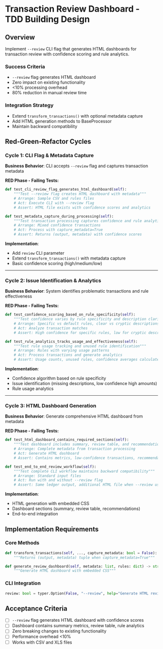# Transaction Review Dashboard - TDD Building Design

## Overview
Implement `--review` CLI flag that generates HTML dashboards for transaction review with confidence scoring and rule analytics.

### Success Criteria
- `--review` flag generates HTML dashboard
- Zero impact on existing functionality
- <10% processing overhead
- 80% reduction in manual review time

### Integration Strategy
- Extend `transform_transactions()` with optional metadata capture
- Add HTML generation methods to BaseProcessor
- Maintain backward compatibility

## Red-Green-Refactor Cycles

### Cycle 1: CLI Flag & Metadata Capture
**Business Behavior**: CLI accepts `--review` flag and captures transaction metadata

**RED Phase - Failing Tests:**
```python
def test_cli_review_flag_generates_html_dashboard(self):
    """Test --review flag creates HTML dashboard with metadata"""
    # Arrange: Sample CSV and rules files
    # Act: Execute CLI with --review flag
    # Assert: HTML file exists with confidence scores and analytics

def test_metadata_capture_during_processing(self):
    """Test transaction processing captures confidence and rule analytics"""
    # Arrange: Mixed confidence transactions
    # Act: Process with capture_metadata=True
    # Assert: Returns (output, metadata) with confidence scores
```

**Implementation**:
- Add `review` CLI parameter
- Extend `transform_transactions()` with metadata capture
- Basic confidence scoring (high/medium/low)

---

### Cycle 2: Issue Identification & Analytics
**Business Behavior**: System identifies problematic transactions and rule effectiveness

**RED Phase - Failing Tests:**
```python
def test_confidence_scoring_based_on_rule_specificity(self):
    """Test confidence varies by rule specificity and description clarity"""
    # Arrange: Specific vs default rules, clear vs cryptic descriptions
    # Act: Analyze transaction matches
    # Assert: High confidence for specific rules, low for cryptic descriptions

def test_rule_analytics_tracks_usage_and_effectiveness(self):
    """Test rule usage tracking and unused rule identification"""
    # Arrange: Rules with varying usage patterns
    # Act: Process transactions and generate analytics
    # Assert: Usage counts, unused rules, confidence averages calculated
```

**Implementation**:
- Confidence algorithm based on rule specificity
- Issue identification (missing descriptions, low confidence high amounts)
- Rule usage analytics

---

### Cycle 3: HTML Dashboard Generation
**Business Behavior**: Generate comprehensive HTML dashboard from metadata

**RED Phase - Failing Tests:**
```python
def test_html_dashboard_contains_required_sections(self):
    """Test dashboard includes summary, review table, and recommendations"""
    # Arrange: Complete metadata from transaction processing
    # Act: Generate HTML dashboard
    # Assert: Contains metrics, low-confidence transactions, recommendations

def test_end_to_end_review_workflow(self):
    """Test complete CLI workflow maintains backward compatibility"""
    # Arrange: Standard input files
    # Act: Run with and without --review flag
    # Assert: Same ledger output, additional HTML file when --review used
```

**Implementation**:
- HTML generation with embedded CSS
- Dashboard sections (summary, review table, recommendations)
- End-to-end integration

## Implementation Requirements

### Core Methods
```python
def transform_transactions(self, ..., capture_metadata: bool = False):
    """Returns (output, metadata) tuple when capture_metadata=True"""

def generate_review_dashboard(self, metadata: list, rules: dict) -> str:
    """Generate HTML dashboard with embedded CSS"""
```

### CLI Integration
```python
review: bool = typer.Option(False, "--review", help="Generate HTML review dashboard")
```

## Acceptance Criteria
- [ ] `--review` flag generates HTML dashboard with confidence scores
- [ ] Dashboard contains summary metrics, review table, rule analytics
- [ ] Zero breaking changes to existing functionality
- [ ] Performance overhead <10%
- [ ] Works with CSV and XLS files
